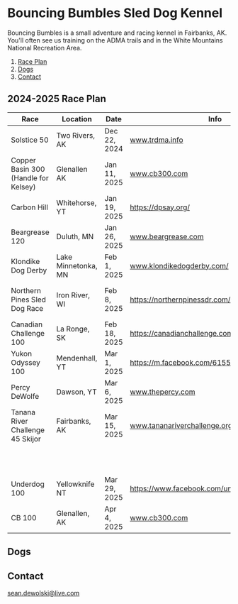 # Bouncing Bumbles Sled Dog Kennel

Bouncing Bumbles is a small adventure and racing kennel in Fairbanks, AK.  You'll often see us training on the ADMA trails and in the White Mountains National Recreation Area.

1. [Race Plan](#2024-2025-Race-Plan)
2. [Dogs](#Dogs)
3. [Contact](#Contact)

## 2024-2025 Race Plan

| Race                                 | Location            | Date         | Info                                          |            |                                       |                    |              |                                            |
|--------------------------------------|---------------------|--------------|-----------------------------------------------|------------|---------------------------------------|--------------------|--------------|--------------------------------------------|
| Solstice 50                          | Two Rivers, AK      | Dec 22, 2024 | www.trdma.info                                | Alternate: | Knik 100                              | Knik, AK           | Dec 21, 2024 | https://www.kniktrailblazers.org/knik-100-race.html                         |
| Copper Basin 300 (Handle for Kelsey) | Glenallen AK        | Jan 11, 2025 | www.cb300.com                                 |            |                                       |                    |              |                                            |
| Carbon Hill                          | Whitehorse, YT      | Jan 19, 2025 | https://dpsay.org/                            |            |                                       |                    |              |                                            |
| Beargrease 120                       | Duluth, MN          | Jan 26, 2025 | www.beargrease.com                            |            |                                       |                    |              |                                            |
| Klondike Dog Derby                   | Lake Minnetonka, MN | Feb 1, 2025  | www.klondikedogderby.com/                     | Alternate: | Caledonia Classic 100                 | Fort St. James, BC |              |                                            |
| Northern Pines Sled Dog Race         | Iron River, WI      | Feb 8, 2025  | https://northernpinessdr.com/                 | Alternate: | Race to the Sky 100 (Very optimistic) | Seeley Lake, MT    |              |                                            |
| Canadian Challenge 100               | La Ronge, SK        | Feb 18, 2025 | https://canadianchallenge.com/                |            |                                       |                    |              |                                            |
| Yukon Odyssey 100                    | Mendenhall, YT      | Mar 1, 2025  | https://m.facebook.com/61559555234258/        |            |                                       |                    |              |                                            |
| Percy DeWolfe                        | Dawson, YT          | Mar 6, 2025  | www.thepercy.com                              |            |                                       |                    |              |                                            |
| Tanana River Challenge 45 Skijor     | Fairbanks, AK       | Mar 15, 2025 | www.tananariverchallenge.org                  |            |                                       |                    |              |                                            |
|                                      |                     |              |                                               | Alternate: | T-DOG                                 | Fairbanks, AK      | Mar 23, 2025 | https://trailbreakerkennel.com/home/t-dog/ |
| Underdog 100                         | Yellowknife NT      | Mar 29, 2025 | https://www.facebook.com/underdogsleddograce/ | Alternate: | Valley Funale                         | Two Rivers, AK     | Mar 29, 2025 | www.trdma.info                             |
| CB 100                        | Glenallen, AK          | Apr 4, 2025  | www.cb300.com                              |            |                                       |                    |              |                                            |

## Dogs



## Contact <a name="contact"></a>

sean.dewolski@live.com
